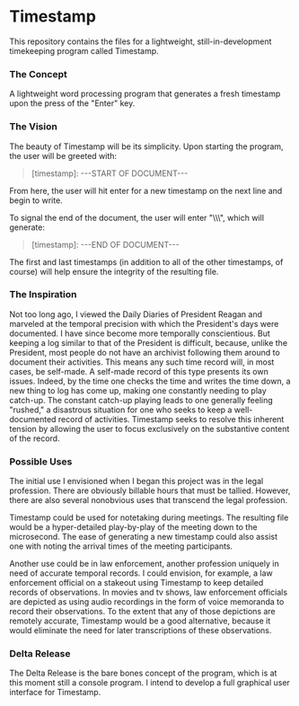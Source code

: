 # Timestamp

This repository contains the files for a lightweight, still-in-development timekeeping program called Timestamp.

### The Concept

A lightweight word processing program that generates a fresh timestamp upon the press of the "Enter" key.

### The Vision

The beauty of Timestamp will be its simplicity. Upon starting the program, the user will be greeted with:

> [timestamp]: ---START OF DOCUMENT---

From here, the user will hit enter for a new timestamp on the next line and begin to write.

To signal the end of the document, the user will enter "\\\\\\", which will generate:

> [timestamp]: ---END OF DOCUMENT---

The first and last timestamps (in addition to all of the other timestamps, of course) will help ensure the integrity of the resulting file.

### The Inspiration

Not too long ago, I viewed the Daily Diaries of President Reagan and marveled at the temporal precision with which the President's days were documented. I have since become more temporally conscientious. But keeping a log similar to that of the President is difficult, because, unlike the President, most people do not have an archivist following them around to document their activities. This means any such time record will, in most cases, be self-made. A self-made record of this type presents its own issues. Indeed, by the time one checks the time and writes the time down, a new thing to log has come up, making one constantly needing to play catch-up. The constant catch-up playing leads to one generally feeling "rushed," a disastrous situation for one who seeks to keep a well-documented record of activities. Timestamp seeks to resolve this inherent tension by allowing the user to focus exclusively on the substantive content of the record.

### Possible Uses

The initial use I envisioned when I began this project was in the legal profession. There are obviously billable hours that must be tallied. However, there are also several nonobvious uses that transcend the legal profession.

Timestamp could be used for notetaking during meetings. The resulting file would be a hyper-detailed play-by-play of the meeting down to the microsecond. The ease of generating a new timestamp could also assist one with noting the arrival times of the meeting participants.

Another use could be in law enforcement, another profession uniquely in need of accurate temporal records. I could envision, for example, a law enforcement official on a stakeout using Timestamp to keep detailed records of observations. In movies and tv shows, law enforcement officials are depicted as using audio recordings in the form of voice memoranda to record their observations. To the extent that any of those depictions are remotely accurate, Timestamp would be a good alternative, because it would eliminate the need for later transcriptions of these observations.

### Delta Release

The Delta Release is the bare bones concept of the program, which is at this moment still a console program. I intend to develop a full graphical user interface for Timestamp.
